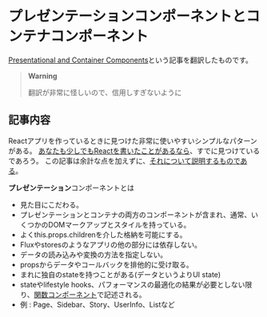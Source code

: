 # プレゼンテーションコンポーネントとコンテナコンポーネント

[Presentational and Container Components](https://medium.com/@dan_abramov/smart-and-dumb-components-7ca2f9a7c7d0)という記事を翻訳したものです。

> **Warning**
> 
> 翻訳が非常に怪しいので、信用しすぎないように



## 記事内容

Reactアプリを作っているときに見つけた非常に使いやすいシンプルなパターンがある。
[あなたも少しでもReactを書いたことがあるなら](https://reactjs.org/blog/2015/03/19/building-the-facebook-news-feed-with-relay.html)、すでに見つけているであろう。
この記事は余計な点を加えずに、[それについて説明するものである](https://medium.com/@learnreact/container-components-c0e67432e005)。

**プレゼンテーション**コンポーネントとは

- 見た目にこだわる。
- プレゼンテーションとコンテナの両方のコンポーネントが含まれ、通常、いくつかのDOMマークアップとスタイルを持っている。
- よくthis.props.childrenを介した格納を可能にする。<!-- 非常に怪しい訳 -->
- Fluxやstoresのようなアプリの他の部分には依存しない。
- データの読み込みや変換の方法を指定しない。
- propsからデータやコールバックを排他的に受け取る。
- まれに独自のstateを持つことがある(データというよりUI state)
- stateやlifestyle hooks、パフォーマンスの最適化の結果が必要としない限り、[関数コンポーネント](https://reactjs.org/blog/2015/10/07/react-v0.14.html#stateless-functional-components)で記述される。
- 例 : Page、Sidebar、Story、UserInfo、Listなど